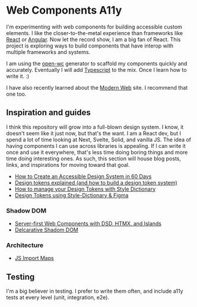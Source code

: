 # Web Components A11y
I'm experimenting with web components for building accessible custom elements. I
like the closer-to-the-metal experience than frameworks like
[React](https://reactjs.org) or [Angular](https://angular.io).
Now let the record show, I am a big fan of React. This project is exploring ways
to build components that have interop with multiple frameworks and systems.

I am using the [open-wc](https://open-wc.org) generator to scaffold my
components quickly and accurately. Eventually I will add
[Typescript](https://typescriptlang.org) to the mix. Once I learn how to write
it. :)

I have also recently learned about the [Modern Web](https://modern-web.dev/) site. I recommend that one too.

## Inspiration and guides
I think this repository will grow into a full-blown design system. I know, it doesn't seem like it just now, but that's the want. I am a React dev, but I spend a lot of time looking at Next, Svelte, Solid, and vanilla JS. The idea of having components I can use across libraries is appealing. If I can write it once and use it everywhere, that's less time doing boring things and more time doing interesting ones. As such, this section will house blog posts, links, and inspirations for moving toward that goal.

* [How to Create an Accessible Design System in 60 Days](https://medium.com/code-and-theory/how-to-create-an-accessible-design-system-in-60-days-42a02e536900)
* [Design tokens explained (and how to build a design token system)](https://www.contentful.com/blog/design-token-system/)
* [How to manage your Design Tokens with Style Dictionary](https://didoo.medium.com/how-to-manage-your-design-tokens-with-style-dictionary-98c795b938aa)
* [Design Tokens using Style-Dictionary & Figma](https://backlight.dev/docs/design-tokens-using-sd-figma)

### Shadow DOM
* [Server-first Web Components with DSD, HTMX, and Islands](https://tympanus.net/codrops/2024/08/20/server-first-web-components-with-dsd-htmx-and-islands/)
* [Delcarative Shadom DOM](https://12daysofweb.dev/2024/declarative-shadow-dom/)

### Architecture
* [JS Import Maps](https://12daysofweb.dev/2024/js-import-maps/)

## Testing
I'm a big believer in testing. I prefer to write them often, and include a11y tests at every level (unit, integration, e2e).
